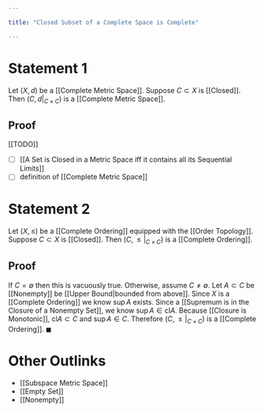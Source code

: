 ```yaml
---

title: "Closed Subset of a Complete Space is Complete"

---
```

# Statement 1
Let $(X, d)$ be a [[Complete Metric Space]]. Suppose $C \subset X$ is [[Closed]]. Then $(C, d {\big|}_{C \times C})$ is a [[Complete Metric Space]]. 

## Proof 
[[TODO]]
- [ ] [[A Set is Closed in a Metric Space iff it contains all its Sequential Limits]]
- [ ] definition of [[Complete Metric Space]]

# Statement 2
Let $(X, \leq)$ be a [[Complete Ordering]] equipped with the [[Order Topology]]. Suppose $C \subset X$ is [[Closed]]. Then $(C, \leq {\big|}_{C \times C})$ is a [[Complete Ordering]]. 

## Proof
If $C = \emptyset$ then this is vacuously true. Otherwise, assume $C \neq \emptyset$. Let $A \subset C$ be [[Nonempty]] be [[Upper Bound|bounded from above]]. Since $X$ is a [[Complete Ordering]] we know $\sup\limits A$ exists. Since a [[Supremum is in the Closure of a Nonempty Set]], we know $\sup\limits A \in \text{cl} A$. Because [[Closure is Monotonic]], $\text{cl} A \subset C$ and $\sup\limits A \in C$. Therefore $(C, \leq {\big|}_{C \times C})$ is a [[Complete Ordering]]. $\blacksquare$


# Other Outlinks
- [[Subspace Metric Space]]
- [[Empty Set]]
- [[Nonempty]]
